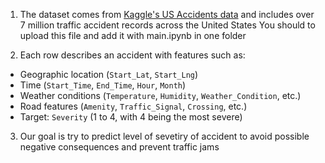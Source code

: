 1. The dataset comes from [Kaggle's US Accidents data](https://www.kaggle.com/datasets/sobhanmoosavi/us-accidents) and includes over 7 million traffic accident records across the United States
You should to upload this file and add it with main.ipynb in one 
folder

2. Each row describes an accident with features such as:
- Geographic location (`Start_Lat`, `Start_Lng`)
- Time (`Start_Time`, `End_Time`, `Hour`, `Month`)
- Weather conditions (`Temperature`, `Humidity`, `Weather_Condition`, etc.)
- Road features (`Amenity`, `Traffic_Signal`, `Crossing`, etc.)
- Target: `Severity` (1 to 4, with 4 being the most severe)

3. Our goal is try to predict level of sevetiry of accident to avoid possible negative consequences and prevent traffic jams
